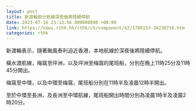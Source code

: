 ```yaml
---
layout: post
title: 新渡輪部分航線深夜後將陸續停航
date: 2023-07-16 23:13:56.000000000 +08:00
link: https://news.rthk.hk/rthk/ch/component/k2/1709153-20230716.htm
categories: rthk
---
```


新渡輪表示，隨著颱風泰利迫近香港，本地航線於深夜後將陸續停航。

橫水渡航線，梅窩至坪洲，以及坪洲至梅窩的尾班船，分別在晚上11時25分及11時45分開出。

梅窩至中環，以及中環至梅窩，尾班船分別在11時半及凌晨12時半開出。

至於中環至長洲，及長洲至中環航線，尾班船開出時間分別為凌晨1時半及凌晨2時20分。
